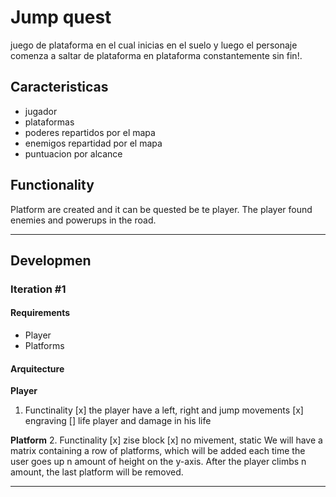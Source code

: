 # Jump quest
juego de plataforma en el cual inicias en el suelo y luego el personaje comenza a saltar de plataforma en plataforma constantemente sin fin!.

## Caracteristicas
- jugador
- plataformas
- poderes repartidos por el mapa
- enemigos repartidad por el mapa
- puntuacion por alcance

## Functionality
Platform are created and it can be quested be te player. The player found enemies and powerups in the road.

___

## Developmen
### Iteration #1
#### Requirements
- Player
- Platforms

#### Arquitecture
**Player**
1. Functinality
    [x] the player have a left, right and jump movements
    [x] engraving
    [] life player and damage in his life

**Platform**
2. Functinality
    [x] zise block
    [x] no mivement, static
We will have a matrix containing a row of platforms, which will be added each time the user goes up n amount of height on the y-axis. After the player climbs n amount, the last platform will be removed.
___
